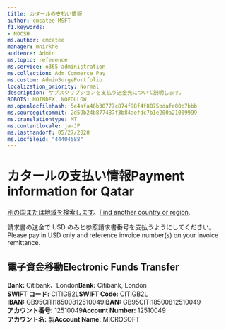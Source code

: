 ```yaml
---
title: カタールの支払い情報
author: cmcatee-MSFT
f1.keywords:
- NOCSH
ms.author: cmcatee
manager: mnirkhe
audience: Admin
ms.topic: reference
ms.service: o365-administration
ms.collection: Adm_Commerce_Pay
ms.custom: AdminSurgePortfolio
localization_priority: Normal
description: サブスクリプションを支払う送金先について説明します。
ROBOTS: NOINDEX, NOFOLLOW
ms.openlocfilehash: 5e4afa46b30777c874f98f4f8075bdafe00c7bbb
ms.sourcegitcommit: 2d59b24b877487f3b84aefdc7b1e200a21009999
ms.translationtype: MT
ms.contentlocale: ja-JP
ms.lasthandoff: 05/27/2020
ms.locfileid: "44404588"
---
```

# <a name="payment-information-for-qatar"></a><span data-ttu-id="9dbb5-103">カタールの支払い情報</span><span class="sxs-lookup"><span data-stu-id="9dbb5-103">Payment information for Qatar</span></span>

<span data-ttu-id="9dbb5-104">[別の国または地域を検索します](../billing-and-payments/pay-for-your-subscription.md)。</span><span class="sxs-lookup"><span data-stu-id="9dbb5-104">[Find another country or region](../billing-and-payments/pay-for-your-subscription.md).</span></span>

<span data-ttu-id="9dbb5-105">請求書の送金で USD のみと参照請求書番号を支払うようにしてください。</span><span class="sxs-lookup"><span data-stu-id="9dbb5-105">Please pay in USD only and reference invoice number(s) on your invoice remittance.</span></span>

## <a name="electronic-funds-transfer"></a><span data-ttu-id="9dbb5-106">電子資金移動</span><span class="sxs-lookup"><span data-stu-id="9dbb5-106">Electronic Funds Transfer</span></span>

<span data-ttu-id="9dbb5-107">**Bank:** Citibank、London</span><span class="sxs-lookup"><span data-stu-id="9dbb5-107">**Bank:** Citibank, London</span></span>  
<span data-ttu-id="9dbb5-108">**SWIFT コード:** CITIGB2L</span><span class="sxs-lookup"><span data-stu-id="9dbb5-108">**SWIFT Code:** CITIGB2L</span></span>  
<span data-ttu-id="9dbb5-109">**IBAN:** GB95CITI18500812510049</span><span class="sxs-lookup"><span data-stu-id="9dbb5-109">**IBAN:** GB95CITI18500812510049</span></span>  
<span data-ttu-id="9dbb5-110">**アカウント番号:** 12510049</span><span class="sxs-lookup"><span data-stu-id="9dbb5-110">**Account Number:** 12510049</span></span>  
<span data-ttu-id="9dbb5-111">**アカウント名:** 製</span><span class="sxs-lookup"><span data-stu-id="9dbb5-111">**Account Name:** MICROSOFT</span></span>  